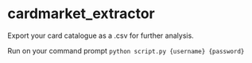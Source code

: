 # cardmarket_extractor
Export your card catalogue as a .csv for further analysis.

Run on your command prompt `python script.py {username} {password}`
